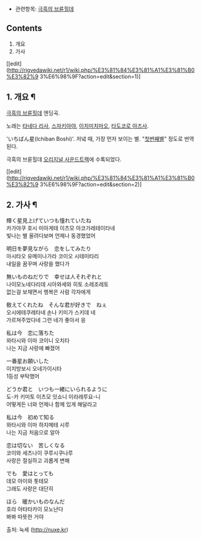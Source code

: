   * 관련항목: [극흑의 브륜힐데](%EA%B7%B9%ED%9D%91%EC%9D%98%20%EB%B8%8C%EB%A5%9C%ED%9E%90%EB%8D%B0.md)  

## Contents

    

1. 개요 
2. 가사 

[[edit](http://rigvedawiki.net/r1/wiki.php/%E3%81%84%E3%81%A1%E3%81%B0%E3%82%9
3%E6%98%9F?action=edit&section=1)]

## 1. 개요 ¶

  

[극흑의 브륜힐데](%EA%B7%B9%ED%9D%91%EC%9D%98%20%EB%B8%8C%EB%A5%9C%ED%9E%90%EB%8D%B0#s-2.md) 엔딩곡.

  

노래는 [타네다 리사](%ED%83%80%EB%84%A4%EB%8B%A4%20%EB%A6%AC%EC%82%AC.md), [스자키아야](%EC%8A%A4%EC%9E%90%ED%82%A4%20%EC%95%84%EC%95%BC.md), [이치미치마오](%EC%9D%B4%EC%B9%98%EB%AF%B8%EC%B9%98%20%EB%A7%88%EC%98%A4.md), [타도코로 아즈사](%ED%83%80%EB%8F%84%EC%BD%94%EB%A1%9C%20%EC%95%84%EC%A6%88%EC%82%AC.md).

  

'いちばん星(Ichiban Boshi)'. 저녘 때, 가장 먼저 보이는 별. "[첫번째별](%EC%B2%AB%EB%B2%88%EC%A7%B8%20%EB%B3%84.md)" 정도로 번역된다.

  

극흑의 브륜힐데 [오리지널 사운드트랙](OST.md)에 수록되었다.

  

[[edit](http://rigvedawiki.net/r1/wiki.php/%E3%81%84%E3%81%A1%E3%81%B0%E3%82%9
3%E6%98%9F?action=edit&section=2)]

## 2. 가사 ¶

輝く星見上げていつも憧れていたね  
카가야쿠 호시 미아게테 이츠모 아코가레테이타네  
빛나는 별 올려다보며 언제나 동경했었어  

明日を夢見ながら　恋をしてみたり  
아시타오 유메미나가라 코이오 시테미타리  
내일을 꿈꾸며 사랑을 했다가  

無いものねだりで　幸せは人それぞれと  
나이모노네다리데 시아와세와 히토 소레조레토  
없는걸 보채면서 행복은 사람 각자에게  

敎えてくれたね　そんな君が好きで　ねぇ  
오시에테쿠레타네 손나 키미가 스키데 네  
가르쳐주었다네 그런 네가 좋아서 응  

私は今　恋に落ちた  
와타시와 이마 코이니 오치타  
나는 지금 사랑에 빠졌어  

一番星お願いした  
이치방보시 오네가이시타  
1등성 부탁했어  

どうか君と　いつも一緖にいられるように  
도-카 키미토 이츠모 잇쇼니 이라레루요-니  
어떻게든 너와 언제나 함께 있게 해달라고  

私は今　初めて知る  
와타시와 이마 하지메테 시루  
나는 지금 처음으로 알아  

恋は切ない　苦しくなる  
코이와 세츠나이 쿠루시쿠나루  
사랑은 절실하고 괴롭게 변해  

でも　愛はとっても  
데모 아이와 톳테모  
그래도 사랑은 대단히  

ほら　暖かいものなんだ  
호라 아타타카이 모노난다  
봐봐 따뜻한 거야  

출처: 눅세 (<http://nuxe.kr>)


